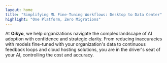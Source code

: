 ```yaml
---
layout: home
title: "Simplifying ML Fine-Tuning Workflows: Desktop to Data Center"
highlight: "One Platform, Zero Migrations"
---
```

At **Oikyo**, we help organizations navigate the complex landscape of AI adoption with confidence and strategic clarity. From reducing inaccuracies with models fine-tuned with your organization's data to continuous feedback loops and cloud hosting solutions, you are in the driver's seat of your AI, controlling the cost and accuracy.